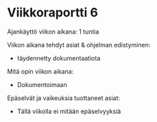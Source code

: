 # Viikkoraportti 6

Ajankäyttö viikon aikana: 1 tuntia

Viikon aikana tehdyt asiat & ohjelman edistyminen:
* täydennetty dokumentaatiota

Mitä opin viikon aikana:
* Dokumentoimaan

Epäselvät ja vaikeuksia tuottaneet asiat:
* Tällä viikolla ei mitään epäselvyyksiä